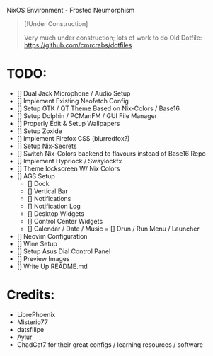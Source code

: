 NixOS Environment - Frosted Neumorphism

> [!Under Construction]
>
> Very much under construction; lots of work to do
> Old Dotfile: https://github.com/cmrcrabs/dotfiles


# TODO: 

- [] Dual Jack Microphone / Audio Setup
- [] Implement Existing Neofetch Config
- [] Setup GTK / QT Theme Based on Nix-Colors / Base16
- [] Setup Dolphin / PCManFM / GUI File Manager
- [] Properly Edit & Setup Wallpapers
- [] Setup Zoxide
- [] Implement Firefox CSS (blurredfox?)
- [] Setup Nix-Secrets
- [] Switch Nix-Colors backend to flavours instead of Base16 Repo
- [] Implement Hyprlock / Swaylockfx
- [] Theme lockscreen W/ Nix Colors
- [] AGS Setup
    - [] Dock
    - [] Vertical Bar
    - [] Notifications
    - [] Notification Log
    - [] Desktop Widgets
    - [] Control Center Widgets
    - [] Calendar / Date / Music
    = [] Drun / Run Menu / Launcher
- [] Neovim Configuration
- [] Wine Setup
- [] Setup Asus Dial Control Panel 
- [] Preview Images
- [] Write Up README.md

# Credits:
- LibrePhoenix
- Misterio77
- datsfilipe
- Aylur
- ChadCat7
for their great configs / learning resources / software
